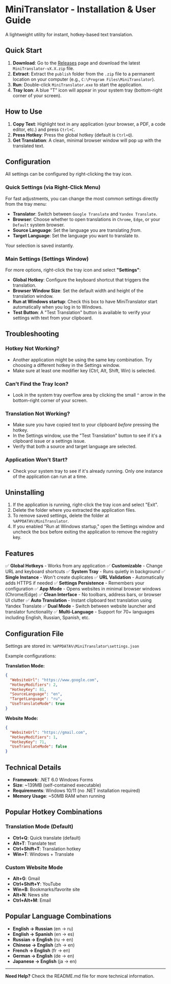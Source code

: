 # MiniTranslator - Installation & User Guide

A lightweight utility for instant, hotkey-based text translation.

## Quick Start

1.  **Download**: Go to the [Releases](../../releases) page and download the latest `MiniTranslator-vX.X.zip` file.
2.  **Extract**: Extract the `publish` folder from the `.zip` file to a permanent location on your computer (e.g., `C:\Program Files\MiniTranslator`).
3.  **Run**: Double-click `MiniTranslator.exe` to start the application.
4.  **Tray Icon**: A blue "T" icon will appear in your system tray (bottom-right corner of your screen).

## How to Use

1.  **Copy Text**: Highlight text in any application (your browser, a PDF, a code editor, etc.) and press `Ctrl+C`.
2.  **Press Hotkey**: Press the global hotkey (default is `Ctrl+Q`).
3.  **Get Translation**: A clean, minimal browser window will pop up with the translated text.

## Configuration

All settings can be configured by right-clicking the tray icon.

### Quick Settings (via Right-Click Menu)

For fast adjustments, you can change the most common settings directly from the tray menu:
- **Translator**: Switch between `Google Translate` and `Yandex Translate`.
- **Browser**: Choose whether to open translations in `Chrome`, `Edge`, or your `Default` system browser.
- **Source Language**: Set the language you are translating *from*.
- **Target Language**: Set the language you want to translate *to*.

Your selection is saved instantly.

### Main Settings (Settings Window)

For more options, right-click the tray icon and select **"Settings"**:
- **Global Hotkey**: Configure the keyboard shortcut that triggers the translation.
- **Browser Window Size**: Set the default width and height of the translation window.
- **Run at Windows startup**: Check this box to have MiniTranslator start automatically when you log in to Windows.
- **Test Button**: A "Test Translation" button is available to verify your settings with text from your clipboard.

## Troubleshooting

### Hotkey Not Working?
- Another application might be using the same key combination. Try choosing a different hotkey in the Settings window.
- Make sure at least one modifier key (Ctrl, Alt, Shift, Win) is selected.

### Can't Find the Tray Icon?
- Look in the system tray overflow area by clicking the small `^` arrow in the bottom-right corner of your screen.

### Translation Not Working?
- Make sure you have copied text to your clipboard *before* pressing the hotkey.
- In the Settings window, use the "Test Translation" button to see if it's a clipboard issue or a settings issue.
- Verify that both a source and target language are selected.

### Application Won't Start?
- Check your system tray to see if it's already running. Only one instance of the application can run at a time.

## Uninstalling

1.  If the application is running, right-click the tray icon and select "Exit".
2.  Delete the folder where you extracted the application files.
3.  To remove saved settings, delete the folder at `%APPDATA%\MiniTranslator`.
4.  If you enabled "Run at Windows startup," open the Settings window and uncheck the box before exiting the application to remove the registry key.

## Features

✅ **Global Hotkeys** - Works from any application
✅ **Customizable** - Change URL and keyboard shortcuts
✅ **System Tray** - Runs quietly in background
✅ **Single Instance** - Won't create duplicates
✅ **URL Validation** - Automatically adds HTTPS if needed
✅ **Settings Persistence** - Remembers your configuration
✅ **App Mode** - Opens websites in minimal browser windows (Chrome/Edge)
✅ **Clean Interface** - No toolbars, address bars, or browser UI clutter
✅ **Auto Translation** - Instant clipboard text translation using Yandex Translate
✅ **Dual Mode** - Switch between website launcher and translator functionality
✅ **Multi-Language** - Support for 70+ languages including English, Russian, Spanish, etc.

## Configuration File

Settings are stored in: `%APPDATA%\MiniTranslator\settings.json`

Example configurations:

**Translation Mode:**
```json
{
  "WebsiteUrl": "https://www.google.com",
  "HotkeyModifiers": 2,
  "HotkeyKey": 81,
  "SourceLanguage": "en",
  "TargetLanguage": "ru",
  "UseTranslateMode": true
}
```

**Website Mode:**
```json
{
  "WebsiteUrl": "https://gmail.com",
  "HotkeyModifiers": 1,
  "HotkeyKey": 71,
  "UseTranslateMode": false
}
```

## Technical Details

- **Framework**: .NET 6.0 Windows Forms
- **Size**: ~139MB (self-contained executable)
- **Requirements**: Windows 10/11 (no .NET installation required)
- **Memory Usage**: ~50MB RAM when running

## Popular Hotkey Combinations

### Translation Mode (Default)
- **Ctrl+Q**: Quick translate (default)
- **Alt+T**: Translate text
- **Ctrl+Shift+T**: Translation hotkey
- **Win+T**: Windows + Translate

### Custom Website Mode  
- **Alt+G**: Gmail
- **Ctrl+Shift+Y**: YouTube  
- **Win+B**: Bookmarks/favorite site
- **Alt+N**: News site
- **Ctrl+Alt+M**: Email

## Popular Language Combinations

- **English → Russian** (en → ru)
- **English → Spanish** (en → es)  
- **Russian → English** (ru → en)
- **Chinese → English** (zh → en)
- **French → English** (fr → en)
- **German → English** (de → en)
- **Japanese → English** (ja → en)

---

**Need Help?** Check the README.md file for more technical information. 